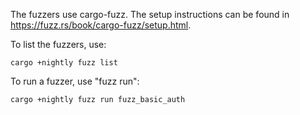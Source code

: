 The fuzzers use cargo-fuzz. The setup instructions can be found in https://fuzz.rs/book/cargo-fuzz/setup.html.

To list the fuzzers, use:

`cargo +nightly fuzz list`

To run a fuzzer, use "fuzz run":

`cargo +nightly fuzz run fuzz_basic_auth`